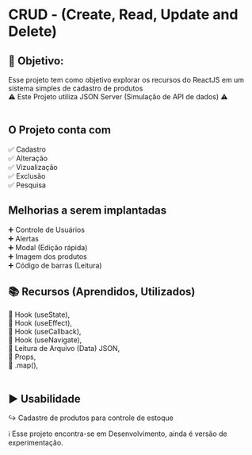 # CRUD - (Create, Read, Update and Delete)

## :dart: Objetivo:
Esse projeto tem como objetivo explorar os recursos do ReactJS em um sistema simples de cadastro de produtos<br />
:warning: Este Projeto utiliza JSON Server (Simulação de API de dados) :warning:<br /><br />

## O Projeto conta com 
:white_check_mark: Cadastro<br />
:white_check_mark: Alteração<br />
:white_check_mark: Vizualização<br />
:white_check_mark: Exclusão <br />
:white_check_mark: Pesquisa <br />

## Melhorias a serem implantadas
:heavy_plus_sign: Controle de Usuários<br />
:heavy_plus_sign: Alertas<br />
:heavy_plus_sign: Modal (Edição rápida)<br />
:heavy_plus_sign: Imagem dos produtos<br />
:heavy_plus_sign: Código de barras (Leitura)<br />


## :books: Recursos (Aprendidos, Utilizados)
:large_blue_diamond: Hook (useState),<br />
:large_blue_diamond: Hook (useEffect),<br />
:large_blue_diamond: Hook (useCallback),<br />
:large_blue_diamond: Hook (useNavigate),<br />
:large_blue_diamond: Leitura de Arquivo (Data) JSON,<br />
:large_blue_diamond: Props,<br />
:large_blue_diamond: .map(),<br /><br />


## :arrow_forward: Usabilidade
:arrow_right_hook: Cadastre de produtos para controle de estoque<br />

:information_source: Esse projeto encontra-se em Desenvolvimento, ainda é versão de experimentação.
